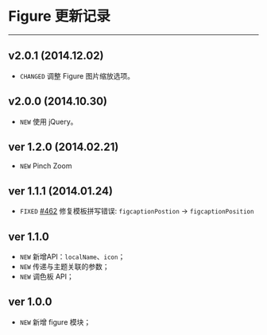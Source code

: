 # Figure 更新记录
---

## v2.0.1 (2014.12.02)

- `CHANGED` 调整 Figure 图片缩放选项。

## v2.0.0 (2014.10.30)

- `NEW` 使用 jQuery。

## ver 1.2.0 (2014.02.21)

- `NEW` Pinch Zoom

## ver 1.1.1 (2014.01.24)

- `FIXED` [#462](https://github.com/allmobilize/issues/issues/462) 修复模板拼写错误: `figcaptionPostion` → `figcaptionPosition`


## ver 1.1.0
- `NEW` 新增API：`localName`、`icon`；
- `NEW` 传递与主题关联的参数；
- `NEW` 调色板 API；

## ver 1.0.0

- `NEW` 新增 figure 模块；
